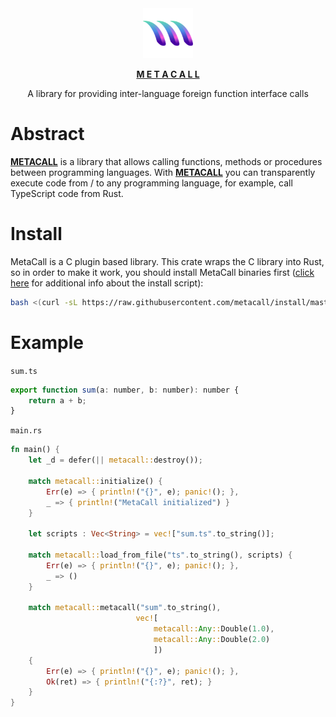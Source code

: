 <div align="center">
  <a href="https://metacall.io" target="_blank"><img src="https://raw.githubusercontent.com/metacall/core/master/deploy/images/logo.png" alt="M E T A C A L L" style="max-width:100%; margin: 0 auto;" width="80" height="80">
  <p><b>M E T A C A L L</b></p></a>
  <p>A library for providing inter-language foreign function interface calls</p>
</div>

# Abstract

**[METACALL](https://github.com/metacall/core)** is a library that allows calling functions, methods or procedures between programming languages. With **[METACALL](https://github.com/metacall/core)** you can transparently execute code from / to any programming language, for example, call TypeScript code from Rust.

# Install

MetaCall is a C plugin based library. This crate wraps the C library into Rust, so in order to make it work, you should install MetaCall binaries first ([click here](https://github.com/metacall/install) for additional info about the install script):
``` sh
bash <(curl -sL https://raw.githubusercontent.com/metacall/install/master/install.sh)
```

# Example

`sum.ts`
``` javascript
export function sum(a: number, b: number): number {
	return a + b;
}
```

`main.rs`
``` rust
fn main() {
	let _d = defer(|| metacall::destroy());

	match metacall::initialize() {
		Err(e) => { println!("{}", e); panic!(); },
		_ => { println!("MetaCall initialized") }
	}

	let scripts : Vec<String> = vec!["sum.ts".to_string()];

	match metacall::load_from_file("ts".to_string(), scripts) {
		Err(e) => { println!("{}", e); panic!(); },
		_ => ()
	}

	match metacall::metacall("sum".to_string(),
							vec![
								metacall::Any::Double(1.0),
								metacall::Any::Double(2.0)
								])
	{
		Err(e) => { println!("{}", e); panic!(); },
		Ok(ret) => { println!("{:?}", ret); }
	}
}
```
